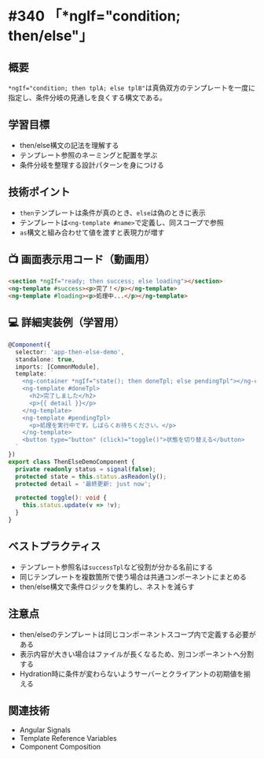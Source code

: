 # #340 「*ngIf=\"condition; then/else\"」

## 概要
`*ngIf="condition; then tplA; else tplB"`は真偽双方のテンプレートを一度に指定し、条件分岐の見通しを良くする構文である。

## 学習目標
- then/else構文の記法を理解する
- テンプレート参照のネーミングと配置を学ぶ
- 条件分岐を整理する設計パターンを身につける

## 技術ポイント
- `then`テンプレートは条件が真のとき、`else`は偽のときに表示
- テンプレートは`<ng-template #name>`で定義し、同スコープで参照
- `as`構文と組み合わせて値を渡すと表現力が増す

## 📺 画面表示用コード（動画用）
```html
<section *ngIf="ready; then success; else loading"></section>
<ng-template #success><p>完了！</p></ng-template>
<ng-template #loading><p>処理中...</p></ng-template>
```

## 💻 詳細実装例（学習用）
```typescript
@Component({
  selector: 'app-then-else-demo',
  standalone: true,
  imports: [CommonModule],
  template: `
    <ng-container *ngIf="state(); then doneTpl; else pendingTpl"></ng-container>
    <ng-template #doneTpl>
      <h2>完了しました</h2>
      <p>{{ detail }}</p>
    </ng-template>
    <ng-template #pendingTpl>
      <p>処理を実行中です。しばらくお待ちください。</p>
    </ng-template>
    <button type="button" (click)="toggle()">状態を切り替える</button>
  `
})
export class ThenElseDemoComponent {
  private readonly status = signal(false);
  protected state = this.status.asReadonly();
  protected detail = '最終更新: just now';

  protected toggle(): void {
    this.status.update(v => !v);
  }
}
```

## ベストプラクティス
- テンプレート参照名は`successTpl`など役割が分かる名前にする
- 同じテンプレートを複数箇所で使う場合は共通コンポーネントにまとめる
- then/else構文で条件ロジックを集約し、ネストを減らす

## 注意点
- then/elseのテンプレートは同じコンポーネントスコープ内で定義する必要がある
- 表示内容が大きい場合はファイルが長くなるため、別コンポーネントへ分割する
- Hydration時に条件が変わらないようサーバーとクライアントの初期値を揃える

## 関連技術
- Angular Signals
- Template Reference Variables
- Component Composition
